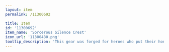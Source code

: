 ```yaml
---
layout: item
permalink: /11300692

title: Item
id: '11300692'
item_name: 'Sorcerous Silence Crest'
icon_url: '11300480.png'
tooltip_description: 'This gear was forged for heroes who put their honor on the line and competed with their all!'
---
```

